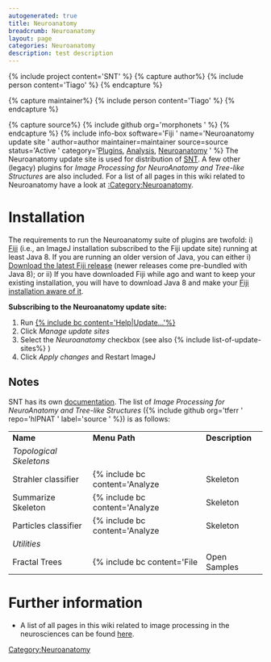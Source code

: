 ```yaml
---
autogenerated: true
title: Neuroanatomy
breadcrumb: Neuroanatomy
layout: page
categories: Neuroanatomy
description: test description
---
```


{% include project content='SNT' %}
{% capture author%}
{% include person content='Tiago' %}
{% endcapture %}

{% capture maintainer%}
{% include person content='Tiago' %}
{% endcapture %}

{% capture source%}
{% include github org='morphonets ' %}
{% endcapture %}
{% include info-box software='Fiji ' name='Neuroanatomy update site ' author=author maintainer=maintainer source=source status='Active ' category='[Plugins](_Category_Plugins "wikilink"), [Analysis](_Category_Analysis "wikilink"), [Neuroanatomy](_Category_Neuroanatomy "wikilink") ' %} The Neuroanatomy update site is used for distribution of [SNT](SNT "wikilink"). A few other (legacy) plugins for *Image Processing for NeuroAnatomy and Tree-like Structures* are also included. For a list of all pages in this wiki related to Neuroanatomy have a look at [:Category:Neuroanatomy](_Category_Neuroanatomy "wikilink").

# Installation

The requirements to run the Neuroanatomy suite of plugins are twofold: i) [Fiji](Fiji "wikilink") (i.e., an ImageJ installation subscribed to the Fiji update site) running at least Java 8. If you are running an older version of Java, you can either i) [Download the latest Fiji release](Fiji/Downloads "wikilink") (newer releases come pre-bundled with Java 8); or ii) If you have downloaded Fiji while ago and want to keep your existing installation, you will have to download Java 8 and make your [Fiji installation aware of it](Troubleshooting#Checking_the_Java_version "wikilink").

**Subscribing to the Neuroanatomy update site:**

1.  Run [{% include bc content='Help|Update...'%}](Update_Sites "wikilink")
2.  Click *Manage update sites*
3.  Select the *Neuroanatomy* checkbox (see also {% include list-of-update-sites%}
)
4.  Click *Apply changes* and Restart ImageJ

## Notes

SNT has its own [documentation](sNT "wikilink"). The list of *Image Processing for NeuroAnatomy and Tree-like Structures* ({% include github org='tferr ' repo='hIPNAT ' label='source ' %}) is as follows:

|                         |                                                                              |                                                                                                                                                                                                                                                                                                                                                                                                                                                                                                                                                                   |
| ----------------------- | ---------------------------------------------------------------------------- | ----------------------------------------------------------------------------------------------------------------------------------------------------------------------------------------------------------------------------------------------------------------------------------------------------------------------------------------------------------------------------------------------------------------------------------------------------------------------------------------------------------------------------------------------------------------- |
| **Name**                | **Menu Path**                                                                | **Description**                                                                                                                                                                                                                                                                                                                                                                                                                                                                                                                                                   |
| *Topological Skeletons* |                                                                              |                                                                                                                                                                                                                                                                                                                                                                                                                                                                                                                                                                   |
| Strahler classifier     | {% include bc content='Analyze|Skeleton|Strahler Analysis...'%}              | Described in [Strahler Analysis](Strahler_Analysis "wikilink"). Implemented as a {% include github org='tferr ' repo='hIPNAT ' path='src/main/java/ipnat/skel ' label='Java plugin ' %}.                                                                                                                                                                                                                                                                                                                                                           |
| Summarize Skeleton      | {% include bc content='Analyze|Skeleton|Summarize Skeleton'%}                | Bulk statistics of skeletonized images. Implemented as a {% include github org='tferr ' repo='hIPNAT ' path='src/main/java/ipnat/skel ' label='Java plugin ' %}.                                                                                                                                                                                                                                                                                                                                                                                   |
| Particles classifier    | {% include bc content='Analyze|Skeleton|Classify Particles Using Skeleton'%} | Tags particles according to skeleton features. Detects maxima on a masked image and clusters detected maxima using features of the skeletonized mask. A maxima is considered to be associated to a skeleton feature (e.g., a junction or end-point, see [AnalyzeSkeleton](AnalyzeSkeleton "wikilink")) if the distance between its centroid and the feature is less than or equal to a cuttoff ("snap to") distance. Implemented as a {% include github org='tferr ' repo='hIPNAT ' path='src/main/resources/scripts/ ' label='Python script ' %}. |
| *Utilities*             |                                                                              |                                                                                                                                                                                                                                                                                                                                                                                                                                                                                                                                                                   |
| Fractal Trees           | {% include bc content='File|Open Samples|Fractal Tree'%}                     | Synthetic images ([L-System](https://en.wikipedia.org/wiki/L-system) Trees) useful for debugging, testing or prototyping. Implemented as a {% include github org='tferr ' repo='hIPNAT ' path='src/main/java/ipnat/skel ' label='Java plugin ' %}.                                                                                                                                                                                                                                                                                                 |

# Further information

  - A list of all pages in this wiki related to image processing in the neurosciences can be found [here](_Category_Neuroanatomy "wikilink").

[Category:Neuroanatomy](Category_Neuroanatomy "wikilink")
